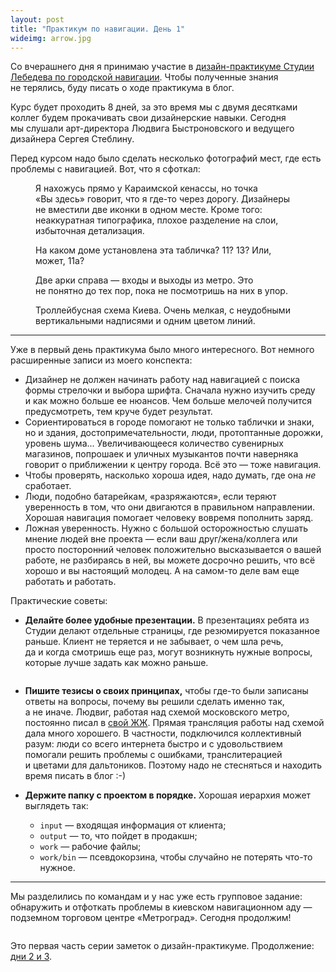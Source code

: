 ```yaml
---
layout: post
title: "Практикум по навигации. День 1"
wideimg: arrow.jpg
---
```


<p class="headline">Со вчерашнего дня я принимаю участие в <a href="http://www.artlebedev.ru/studio/lectures/kiev-august-2014/">дизайн-практикуме Студии Лебедева по городской навигации</a>. Чтобы полученные знания не терялись, буду писать о ходе практикума в блог.</p>

Курс будет проходить 8 дней, за это время мы с двумя десятками коллег будем прокачивать свои дизайнерские навыки. Сегодня мы слушали арт-директора Людвига Быстроновского и ведущего дизайнера Сергея Стеблину.

<!-- more -->

Перед курсом надо было сделать несколько фотографий мест, где есть проблемы с навигацией. Вот, что я сфоткал:

<figure>
  <img src="/i/navigation-workshop/poor-nav-1.jpg" alt="">
  <figcaption>Я нахожусь прямо у Караимской кенассы, но точка «Вы здесь» говорит, что я где-то через дорогу. Дизайнеры не вместили две иконки в одном месте. Кроме того: неаккуратная типографика, плохое разделение на слои, избыточная детализация.</figcaption>
</figure>

<figure>
  <img src="/i/navigation-workshop/poor-nav-2.jpg" alt="">
  <figcaption>На каком доме установлена эта табличка? 11? 13? Или, может, 11а?</figcaption>
</figure>

<figure>
  <img src="/i/navigation-workshop/poor-nav-3.jpg" alt="">
  <figcaption>Две арки справа — входы и выходы из метро. Это не понятно до тех пор, пока не посмотришь на них в упор.</figcaption>
</figure>

<figure>
  <img src="/i/navigation-workshop/poor-nav-4.jpg" alt="">
  <figcaption>Троллейбусная схема Киева. Очень мелкая, с неудобными вертикальными надписями и одним цветом линий.</figcaption>
</figure>

* * *

Уже в первый день практикума было много интересного. Вот немного расширенные записи из моего конспекта:

* Дизайнер не должен начинать работу над навигацией с поиска формы стрелочки и выбора шрифта. Сначала нужно изучить среду и как можно больше ее нюансов. Чем больше мелочей получится предусмотреть, тем круче будет результат.
* Сориентироваться в городе помогают не только таблички и знаки, но и здания, достопримечательности, люди, протоптанные дорожки, уровень шума... Увеличивающееся количество сувенирных магазинов, попрошаек и уличных музыкантов почти наверняка говорит о приближении к центру города. Всё это — тоже навигация.
* Чтобы проверять, насколько хороша идея, надо думать, где она _не_ сработает.
* Люди, подобно батарейкам, «разряжаются», если теряют уверенность в том, что они двигаются в правильном направлении. Хорошая навигация помогает человеку вовремя пополнить заряд.
* Ложная уверенность. Нужно с большой осторожностью слушать мнение людей вне проекта — если ваш друг/жена/коллега или просто посторонний человек положительно высказывается о вашей работе, не разбираясь в ней, вы можете досрочно решить, что всё хорошо и вы настоящий молодец. А на самом-то деле вам еще работать и работать.



Практические советы:

* **Делайте более удобные презентации.** В презентациях ребята из Студии делают отдельные страницы, где резюмируется показанное раньше. Клиент не теряется и не забывает, о чем шла речь, да и когда смотришь еще раз, могут возникнуть нужные вопросы, которые лучше задать как можно раньше.

<figure>
  <img src="/i/navigation-workshop/vegas.jpg" alt="">
</figure>

* **Пишите тезисы о своих принципах,** чтобы где-то были записаны ответы на вопросы, почему вы решили сделать именно так, а не иначе. Людвиг, работая над схемой московского метро, постоянно писал в [свой ЖЖ](http://grosslarnakh.livejournal.com/). Прямая трансляция работы над схемой дала много хорошего. В частности, подключился коллективный разум: люди со всего интернета быстро и с удовольствием помогали решить проблемы с ошибками, транслитерацией и цветами для дальтоников. Поэтому надо не стесняться и находить время писать в блог :-)

* **Держите папку с проектом в порядке.** Хорошая иерархия может выглядеть так:
   * <code>input</code> — входящая информация от клиента;
   * <code>output</code> — то, что пойдет в продакшн;
   * <code>work</code> — рабочие файлы;
   * <code>work/bin</code> — псевдокорзина, чтобы случайно не потерять что-то нужное.

* * *

Мы разделились по командам и у нас уже есть групповое задание: обнаружить и отфоткать проблемы в киевском навигационном аду — подземном торговом центре «Метроград». Сегодня продолжим!

<figure>
  <img src="/i/navigation-workshop/metrograd.jpg" alt="">
</figure>

<span class="hint">Это первая часть серии заметок о дизайн-практикуме. Продолжение: [дни 2 и 3](/blog/navigation-workshop-2/).</span>